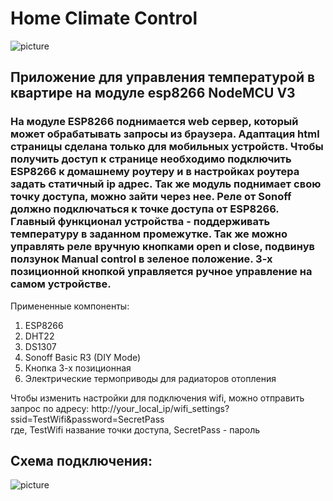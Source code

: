 # Home Climate Control
![picture](https://doszhan-m.github.io/img/home_climate_control.png)

## Приложение для управления температурой в квартире на модуле esp8266 NodeMCU V3

### На модуле ESP8266 поднимается web сервер, который может обрабатывать запросы из браузера. Адаптация html страницы сделана только для мобильных устройств. Чтобы получить доступ к странице необходимо подключить ESP8266 к домашнему роутеру и в настройках роутера задать статичный ip адрес. Так же модуль поднимает свою точку доступа, можно зайти через нее. Реле от Sonoff должно подключаться к точке доступа от ESP8266. Главный функционал устройства - поддерживать температуру в заданном промежутке. Так же можно управлять реле вручную кнопками open и close, подвинув ползунок Manual control в зеленое положение.  3-х позиционной кнопкой управляется ручное управление на самом устройстве. 


Примененные компоненты: 
1. ESP8266
2. DHT22
3. DS1307
4. Sonoff Basic R3 (DIY Mode)
5. Кнопка 3-х позиционная
6. Электрические термоприводы для радиаторов отопления

Чтобы изменить настройки для подключения wifi, можно отправить запрос по адресу:
http://your_local_ip/wifi_settings?ssid=TestWifi&password=SecretPass\
где, TestWifi название точки доступа, SecretPass - пароль

## Схема подключения:
![picture](https://doszhan-m.github.io/img/home_climate_schema.png)
